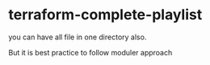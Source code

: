 # terraform-complete-playlist
you can have all file in one directory also.

But it is best practice to follow moduler approach
